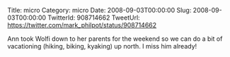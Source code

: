 Title: micro
Category: micro
Date: 2008-09-03T00:00:00
Slug: 2008-09-03T00:00:00
TwitterId: 908714662
TweetUrl: https://twitter.com/mark_philpot/status/908714662

Ann took Wolfi down to her parents for the weekend so we can do a bit of vacationing (hiking, biking, kyaking) up north. I miss him already!
